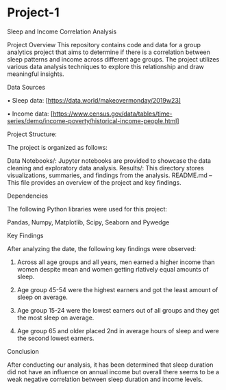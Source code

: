 # Project-1
Sleep and Income Correlation Analysis

Project Overview
This repository contains code and data for a group analytics project that aims to determine if there is a correlation between sleep patterns and income across different age groups. The project utilizes various data analysis techniques to explore this relationship and draw meaningful insights.

Data Sources

•	Sleep data: [https://data.world/makeovermonday/2019w23]

•	Income data: [https://www.census.gov/data/tables/time-series/demo/income-poverty/historical-income-people.html]



Project Structure:

The project is organized as follows:

Data
Notebooks/: Jupyter notebooks are provided to showcase the data cleaning and exploratory data analysis.
Results/: This directory stores visualizations, summaries, and findings from the analysis.
README.md – This file provides an overview of the project and key findings. 


Dependencies

The following Python libraries were used for this project: 

Pandas, Numpy, Matplotlib, Scipy, Seaborn and Pywedge

Key Findings

After analyzing the date, the following key findings were observed:

1. Across all age groups and all years, men earned a higher income than women despite mean and women getting rlatively equal amounts of sleep.
   
2. Age group 45-54 were the highest earners and got the least amount of sleep on average.

3. Age group 15-24 were the lowest earners out of all groups and they get the most sleep on average.
   
4. Age group 65 and older placed 2nd in average hours of sleep and were the second lowest earners.
   
Conclusion

After conducting our analysis, it has been determined that sleep duration did not have an influence on annual income but overall there seems to be a weak negative correlation between sleep duration and income levels.
